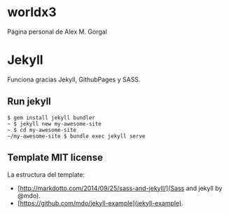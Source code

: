 # worldx3

Página personal de Alex M. Gorgal

# Jekyll

Funciona gracias Jekyll, GithubPages y SASS.

## Run jekyll

```
$ gem install jekyll bundler
~ $ jekyll new my-awesome-site
~ $ cd my-awesome-site
~/my-awesome-site $ bundle exec jekyll serve
```

## Template MIT license

La estructura del template:

* [http://markdotto.com/2014/09/25/sass-and-jekyll/](Sass and jekyll by @mdo).
* [https://github.com/mdo/jekyll-example](jekyll-example).